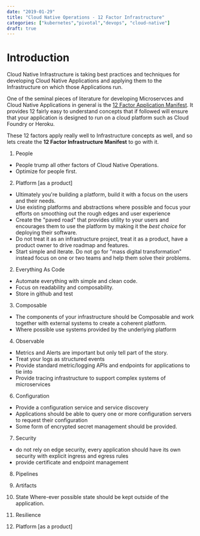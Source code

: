 ```yaml
---
date: "2019-01-29"
title: "Cloud Native Operations - 12 Factor Infrastructure"
categories: ["kubernetes","pivotal","devops", "cloud-native"]
draft: true
---
```


# Introduction

Cloud Native Infrastructure is taking best practices and techniques for developing Cloud Native Applications and applying them to the Infrastructure on which those Applications run.

One of the seminal pieces of literature for developing Microservces and Cloud Native Applications in general is the [12 Factor Application Manifest](https://12factor.net/). It provides 12 fairly easy to understand concepts that if followed will ensure that your application is designed to run on a cloud platform such as Cloud Foundry or Heroku.

These 12 factors apply really well to Infrastructure concepts as well, and so lets create the __12 Factor Infrastructure Manifest__ to go with it.

1. People

* People trump all other factors of Cloud Native Operations.
* Optimize for people first.

2. Platform [as a product]

* Ultimately you're building a platform, build it with a focus on the users and their needs.
* Use existing platforms and abstractions where possible and focus your efforts on smoothing out the rough edges and user experience
* Create the "paved road" that provides utility to your users and encourages them to use the platform by making it the _best choice_ for deploying their software.
* Do not treat it as an infrastructure project, treat it as a product, have a product owner to drive roadmap and features.
* Start simple and iterate. Do not go for "mass digital transformation" instead focus on one or two teams and help them solve their problems.

2. Everything As Code

* Automate everything with simple and clean code.
* Focus on readability and composability.
* Store in github and test

3. Composable

* The components of your infrastructure should be Composable and work together with external systems to create a coherent platform.
* Where possible use systems provided by the underlying platform

4. Observable

* Metrics and Alerts are important but only tell part of the story.
* Treat your logs as structured events
* Provide standard metric/logging APIs and endpoints for applications to tie into
* Provide tracing infrastructure to support complex systems of microservices

6. Configuration

* Provide a configuration service and service discovery
* Applications should be able to query one or more configuration servers to request their configuration
* Some form of encrypted secret management should be provided.

7. Security

* do not rely on edge security, every application should have its own security with explicit ingress and egress rules
* provide certificate and endpoint management

8. Pipelines
9. Artifacts

10. State
  Where-ever possible state should be kept outside of the application.

11. Resilience
12. Platform [as a product]
